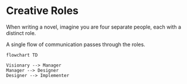 # Creative Roles

When writing a novel, imagine you are four separate people, each with a distinct role.

A single flow of communication passes through the roles.

```mermaid
flowchart TD

Visionary --> Manager
Manager --> Designer
Designer --> Implementer
```

